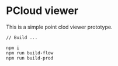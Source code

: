 # PCloud viewer

This is a simple point clod viewer prototype.

```
// Build ...

npm i
npm run build-flow
npm run build-prod
```
